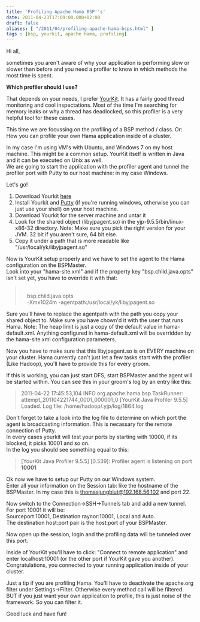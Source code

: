 ```yaml
---
title: 'Profiling Apache Hama BSP''s'
date: 2011-04-23T17:09:00.000+02:00
draft: false
aliases: [ "/2011/04/profiling-apache-hama-bsps.html" ]
tags : [bsp, yourkit, apache hama, profiling]
---
```


Hi all,  
  
sometimes you aren't aware of why your application is performing slow or slower than before and you need a profiler to know in which methods the most time is spent.  
  
**Which profiler should I use?**  
  
That depends on your needs, I prefer [YourKit](http://www.yourkit.com/). It has a fairly good thread monitoring and cool inspectations. Most of the time I'm searching for memory leaks or why a thread has deadlocked, so this profiler is a very helpful tool for these cases.  
  
This time we are focussing on the profiling of a BSP method / class. Or: How you can profile your own Hama application inside of a cluster.  
  
In my case I'm using VM's with Ubuntu, and Windows 7 on my host machine. This might be a common setup. YourKit itself is written in Java and it can be executed on Unix as well.  
We are going to start the application with the profiler agent and tunnel the profiler port with Putty to our host machine: in my case Windows.  
  
Let's go!  

1.  Download Yourkit [here](http://www.yourkit.com/download/index.jsp)
2.  Install Yourkit and [Putty](http://www.chiark.greenend.org.uk/%7Esgtatham/putty/download.html) (if you're running windows, otherwise you can just use your shell) on your host machine.
3.  Download Yourkit for the server machine and untar it
4.  Look for the shared object (libyjpagent.so) in the yjp-9.5.5/bin/linux-x86-32 directory. Note: Make sure you pick the right version for your JVM. 32 bit if you aren't sure, 64 bit else.
5.  Copy it under a path that is more readable like "/usr/local/yk/libyjpagent.so"

Now is YourKit setup properly and we have to set the agent to the Hama configuration on the BSPMaster.  
Look into your "hama-site.xml" and if the property key "bsp.child.java.opts" isn't set yet, you have to override it with that:  
  
>  <property>  
>     <name>bsp.child.java.opts</name>  
>     <value>-Xmx1024m -agentpath:/usr/local/yk/libyjpagent.so</value>  
> </property>

Sure you'll have to replace the agentpath with the path you copy your shared object to. Make sure you have chown'd it with the user that runs Hama. Note: The heap limit is just a copy of the default value in hama-default.xml. Anything configured in hama-default.xml will be overridden by the hama-site.xml configuration parameters.  
  
Now you have to make sure that this libyjpagent.so is on EVERY machine on your cluster. Hama currently can't just let a few tasks start with the profiler (Like Hadoop), you'll have to provide this for every groom.  
  
If this is working, you can just start DFS, start BSPMaster and the agent will be started within. You can see this in your groom's log by an entry like this:  

> 2011-04-22 17:45:53,104 INFO org.apache.hama.bsp.TaskRunner: attempt\_201104221744\_0001\_000001\_0 \[YourKit Java Profiler 9.5.5\] Loaded. Log file: /home/hadoop/.yjp/log/1864.log

Don't forget to take a look into the log file to determine on which port the agent is broadcasting information. This is necassary for the remote connection of Putty.  
In every cases yourkit will test your ports by starting with 10000, if its blocked, it picks 10001 and so on.  
In the log you should see something equal to this:  

> [YourKit Java Profiler 9.5.5] [0.539]: Profiler agent is listening on port **10001**

Ok now we have to setup our Putty on our Windows system.  
Enter all your information on the Session tab: like the hostname of the BSPMaster. In my case this is thomasjungblut@192.168.56.102 and port 22.  
  
Now switch to the Connection->SSH->Tunnels tab and add a new tunnel.  
For port 10001 it will be:  
Sourceport 10001, Destination raynor:10001, Local and Auto.  
The destination host:port pair is the host:port of your BSPMaster.  
  
Now open up the session, login and the profiling data will be tunneled over this port.  
  
Inside of YourKit you'll have to click: "Connect to remote application" and enter localhost:10001 (or the other port if YourKit gave you another).  
Congratulations, you connected to your running application inside of your cluster.  
  
Just a tip if you are profiling Hama. You'll have to deactivate the apache.org filter under Settings->Filter. Otherwise every method call will be filtered. BUT if you just want your own application to profile, this is just noise of the framework. So you can filter it.  
  
Good luck and have fun!